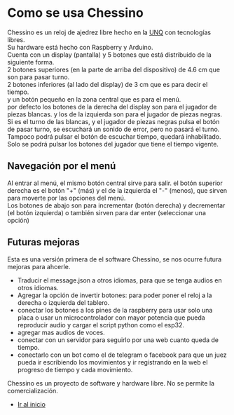 # Como se usa Chessino

Chessino es un reloj de ajedrez libre hecho en la [UNQ](http://www.unq.edu.ar/) con tecnologías libres.  
Su hardware está hecho con Raspberry y Arduino.  
Cuenta con un display (pantalla) y 5 botones que está distribuido de la siguiente forma.  
2 botones superiores (en la parte de arriba del dispositivo) de 4.6 cm que son para pasar turno.  
2 botones inferiores (al lado del display) de 3 cm que es para decir el tiempo.  
y un botón pequeño en la zona central que es para el menú.  
por defecto los botones de la derecha del display son para el jugador de piezas blancas. y los de la izquierda son para el jugador de piezas negras.  
Si es el turno de las blancas, y el jugador de piezas negras pulsa el botón de pasar turno, se escuchará un sonido de error, pero no pasará el turno. Tampoco podrá pulsar el botón de escuchar tiempo, quedará inhabilitado. Solo se podrá pulsar los botones del jugador que tiene el tiempo vigente.

## Navegación por el menú

Al entrar al menú, el mismo botón central sirve para salir.
el botón superior derecha es el botón "+" (más) y el de la izquierda el "-" (menos), que sirven para moverte por las opciones del menú.  
Los botones de abajo son para incrementar (botón derecha) y decrementar (el botón izquierda) o también sirven para dar enter (seleccionar una opción)

## Futuras mejoras

Esta es una versión primera de el software Chessino, se nos ocurre futura mejoras para ahcerle.

* Traducir el message.json a otros idiomas, para que se tenga audios en otros idiomas.
* Agregar la opción de invertir botones: para poder poner el reloj a la derecha o izquierda del tablero.
* conectar los botones a los pines de la raspberry para usar solo una placa o usar un microcontrolador con mayor potencia que pueda reproducir audio y cargar el script python como el esp32.
* agregar mas audios de voces.
* conectar con un servidor para seguirlo por una web cuanto queda de tiempo.
* conectarlo con un bot como el de telegram o facebook para que un juez pueda ir escribiendo los movimientos y ir registrando en la web el progreso de tiempo y cada movimiento.

Chessino es un proyecto de software y hardware libre. No se permite la comercialización.

* [Ir al inicio](../index.md)